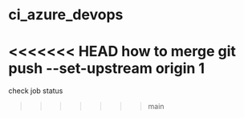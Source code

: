 # ci_azure_devops

<<<<<<< HEAD
how to merge
git push --set-upstream origin 1
=======
check job status

> > > > > > > main
